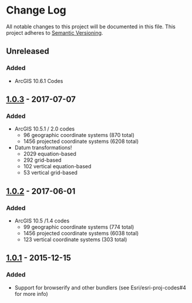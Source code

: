 # Change Log
All notable changes to this project will be documented in this file.
This project adheres to [Semantic Versioning](http://semver.org/).

## Unreleased
### Added
* ArcGIS 10.6.1 Codes

## [1.0.3] - 2017-07-07
### Added
* ArcGIS 10.5.1 / 2.0 codes
  * 96 geographic coordinate systems (870 total)
  * 1456 projected coordinate systems (6208 total)
* Datum transformations!
  * 2029 equation-based
  * 292 grid-based
  * 102 vertical equation-based
  * 53 vertical grid-based

## [1.0.2] - 2017-06-01
### Added
* ArcGIS 10.5 /1.4 codes
  * 99 geographic coordinate systems (774 total)
  * 1456 projected coordinate systems (6038 total)
  * 123 vertical coordinate systems (303 total)

## [1.0.1] - 2015-12-15
### Added
* Support for browserify and other bundlers (see Esri/esri-proj-codes#4 for more info)

[1.0.3]: https://github.com/Esri/esri-proj-codes/compare/v1.0.2...v1.0.3
[1.0.2]: https://github.com/Esri/esri-proj-codes/compare/v1.0.1...v1.0.2
[1.0.1]: https://github.com/Esri/esri-proj-codes/compare/v1.0.0...v1.0.1

